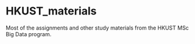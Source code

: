# HKUST_materials
Most of the assignments and other study materials from the HKUST MSc Big Data program.
